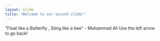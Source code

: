 ```yaml
---
layout: slide
title: "Welcome to our second slide!"
---
```

"Float like a Butterfly , Sting like a bee" - Muhammad Ali
Use the left arrow to go back!
